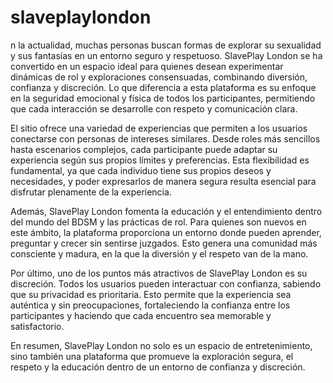 # slaveplaylondon

n la actualidad, muchas personas buscan formas de explorar su sexualidad y sus fantasías en un entorno seguro y respetuoso. SlavePlay London se ha convertido en un espacio ideal para quienes desean experimentar dinámicas de rol y exploraciones consensuadas, combinando diversión, confianza y discreción. Lo que diferencia a esta plataforma es su enfoque en la seguridad emocional y física de todos los participantes, permitiendo que cada interacción se desarrolle con respeto y comunicación clara.

El sitio ofrece una variedad de experiencias que permiten a los usuarios conectarse con personas de intereses similares. Desde roles más sencillos hasta escenarios complejos, cada participante puede adaptar su experiencia según sus propios límites y preferencias. Esta flexibilidad es fundamental, ya que cada individuo tiene sus propios deseos y necesidades, y poder expresarlos de manera segura resulta esencial para disfrutar plenamente de la experiencia.

Además, SlavePlay London fomenta la educación y el entendimiento dentro del mundo del BDSM y las prácticas de rol. Para quienes son nuevos en este ámbito, la plataforma proporciona un entorno donde pueden aprender, preguntar y crecer sin sentirse juzgados. Esto genera una comunidad más consciente y madura, en la que la diversión y el respeto van de la mano.

Por último, uno de los puntos más atractivos de SlavePlay London es su discreción. Todos los usuarios pueden interactuar con confianza, sabiendo que su privacidad es prioritaria. Esto permite que la experiencia sea auténtica y sin preocupaciones, fortaleciendo la confianza entre los participantes y haciendo que cada encuentro sea memorable y satisfactorio.

En resumen, SlavePlay London no solo es un espacio de entretenimiento, sino también una plataforma que promueve la exploración segura, el respeto y la educación dentro de un entorno de confianza y discreción.
